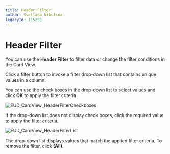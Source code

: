 ```yaml
---
title: Header Filter
author: Svetlana Nikulina
legacyId: 115291
---
```

# Header Filter
You can use the **Header Filter** to filter data or change the filter conditions in the Card View.

Click a filter button to invoke a filter drop-down list that contains unique values in a column.

You can use the check boxes in the drop-down list to select values and click **OK** to apply the filter criteria.

![EUD_CardView_HeaderFilterCheckboxes](../../../images/img121536.png)

If the drop-down list does not display check boxes, click the required value to apply the filter criteria.

![EUD_CardView_HeaderFilterList](../../../images/img121535.png)

The drop-down list displays values that match the applied filter criteria. To remove the filter, click **(All)**.